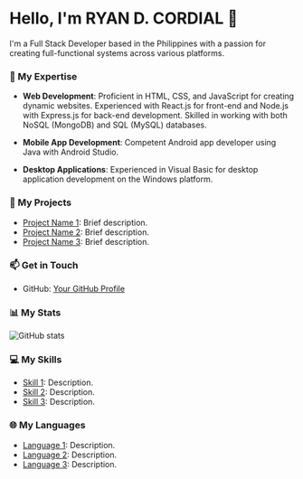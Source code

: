 # Hello, I'm RYAN D. CORDIAL 👋

I'm a Full Stack Developer based in the Philippines with a passion for creating full-functional systems across various platforms.

### 🚀 My Expertise

- **Web Development**: Proficient in HTML, CSS, and JavaScript for creating dynamic websites. Experienced with React.js for front-end and Node.js with Express.js for back-end development. Skilled in working with both NoSQL (MongoDB) and SQL (MySQL) databases.

- **Mobile App Development**: Competent Android app developer using Java with Android Studio.

- **Desktop Applications**: Experienced in Visual Basic for desktop application development on the Windows platform.

### 🌟 My Projects

- [Project Name 1](link-to-project-1): Brief description.
- [Project Name 2](link-to-project-2): Brief description.
- [Project Name 3](link-to-project-3): Brief description.

### 📫 Get in Touch

- GitHub: [Your GitHub Profile](https://github.com/ryncrdl)


### 📊 My Stats

![GitHub stats](https://github-readme-stats.vercel.app/api?username=ryncrdl&show_icons=true&theme=dark)

### 💻 My Skills

- [Skill 1](link-to-skill-1): Description.
- [Skill 2](link-to-skill-2): Description.
- [Skill 3](link-to-skill-3): Description.

### 🌐 My Languages

- [Language 1](link-to-language-1): Description.
- [Language 2](link-to-language-2): Description.
- [Language 3](link-to-language-3): Description.
